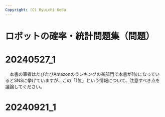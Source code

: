 ```yaml
---
Copyright: (C) Ryuichi Ueda
---
```


# ロボットの確率・統計問題集（問題）

# 20240527_1

　本書の筆者はたびたびAmazonのランキングの某部門で本書が1位になっているとSNSに挙げていますが、この「1位」という情報について、注意すべき点を議論してください。

# 20240921_1
